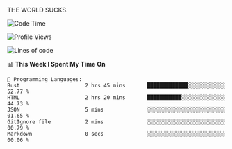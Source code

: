 THE WORLD SUCKS.

<!--START_SECTION:waka-->
![Code Time](http://img.shields.io/badge/Code%20Time-258%20hrs%2052%20mins-blue)

![Profile Views](http://img.shields.io/badge/Profile%20Views-0-blue)

![Lines of code](https://img.shields.io/badge/From%20Hello%20World%20I%27ve%20Written-1.5%20million%20lines%20of%20code-blue)

📊 **This Week I Spent My Time On** 

```text
💬 Programming Languages: 
Rust                     2 hrs 45 mins       █████████████░░░░░░░░░░░░   52.77 % 
HTML                     2 hrs 20 mins       ███████████░░░░░░░░░░░░░░   44.73 % 
JSON                     5 mins              ░░░░░░░░░░░░░░░░░░░░░░░░░   01.65 % 
GitIgnore file           2 mins              ░░░░░░░░░░░░░░░░░░░░░░░░░   00.79 % 
Markdown                 0 secs              ░░░░░░░░░░░░░░░░░░░░░░░░░   00.06 % 
```


<!--END_SECTION:waka-->
